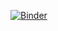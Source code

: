 [![Binder](https://mybinder.org/badge_logo.svg)](https://mybinder.org/v2/gh/RobertRosca/coronavirus-2020-app/master?urlpath=voila%2Frender%2Findex.ipynb)
